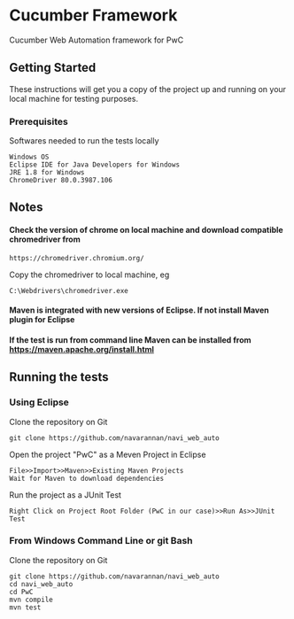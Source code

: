 # Cucumber Framework

Cucumber Web Automation framework for PwC

## Getting Started

These instructions will get you a copy of the project up and running on your local machine for testing purposes.

### Prerequisites

Softwares needed to run the tests locally 

```
Windows OS
Eclipse IDE for Java Developers for Windows
JRE 1.8 for Windows
ChromeDriver 80.0.3987.106 
```
## Notes 
#### Check the version of chrome on local machine and download compatible chromedriver from 
```
https://chromedriver.chromium.org/
```

Copy the chromedriver to local machine, eg
```
C:\Webdrivers\chromedriver.exe
```
#### Maven is integrated with new versions of Eclipse. If not install Maven plugin for Eclipse

#### If the test is run from command line Maven can be installed from https://maven.apache.org/install.html

## Running the tests

### Using Eclipse
Clone the repository on Git
```
git clone https://github.com/navarannan/navi_web_auto
```
Open the project "PwC" as a Meven Project in Eclipse
```
File>>Import>>Maven>>Existing Maven Projects
Wait for Maven to download dependencies
```
Run the project as a JUnit Test
```
Right Click on Project Root Folder (PwC in our case)>>Run As>>JUnit Test
```

### From Windows Command Line or git Bash
Clone the repository on Git
```
git clone https://github.com/navarannan/navi_web_auto
cd navi_web_auto
cd PwC
mvn compile
mvn test
```
